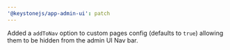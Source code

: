 ```yaml
---
'@keystonejs/app-admin-ui': patch
---
```


Added a `addToNav` option to custom pages config (defaults to `true`) allowing them to be hidden from the admin UI Nav bar.
